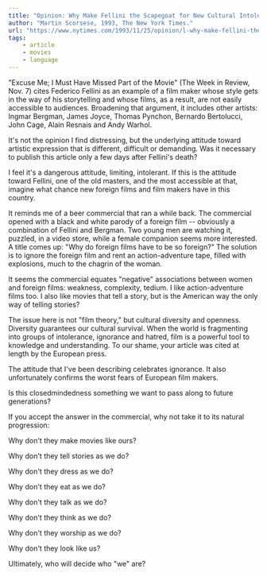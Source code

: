 ```yaml
---
title: "Opinion: Why Make Fellini the Scapegoat for New Cultural Intolerance?"
author: "Martin Scorsese, 1993, The New York Times."
url: "https://www.nytimes.com/1993/11/25/opinion/l-why-make-fellini-the-scapegoat-for-new-cultural-intolerance-066093.html"
tags: 
    - article
    - movies
    - language
---
```


"Excuse Me; I Must Have Missed Part of the Movie" (The Week in Review, Nov. 7) cites Federico Fellini as an example of a film maker whose style gets in the way of his storytelling and whose films, as a result, are not easily accessible to audiences. Broadening that argument, it includes other artists: Ingmar Bergman, James Joyce, Thomas Pynchon, Bernardo Bertolucci, John Cage, Alain Resnais and Andy Warhol.

It's not the opinion I find distressing, but the underlying attitude toward artistic expression that is different, difficult or demanding. Was it necessary to publish this article only a few days after Fellini's death?

I feel it's a dangerous attitude, limiting, intolerant. If this is the attitude toward Fellini, one of the old masters, and the most accessible at that, imagine what chance new foreign films and film makers have in this country.

It reminds me of a beer commercial that ran a while back. The commercial opened with a black and white parody of a foreign film -- obviously a combination of Fellini and Bergman. Two young men are watching it, puzzled, in a video store, while a female companion seems more interested. A title comes up: "Why do foreign films have to be so foreign?" The solution is to ignore the foreign film and rent an action-adventure tape, filled with explosions, much to the chagrin of the woman.

It seems the commercial equates "negative" associations between women and foreign films: weakness, complexity, tedium. I like action-adventure films too. I also like movies that tell a story, but is the American way the only way of telling stories?

The issue here is not "film theory," but cultural diversity and openness. Diversity guarantees our cultural survival. When the world is fragmenting into groups of intolerance, ignorance and hatred, film is a powerful tool to knowledge and understanding. To our shame, your article was cited at length by the European press.

The attitude that I've been describing celebrates ignorance. It also unfortunately confirms the worst fears of European film makers.

Is this closedmindedness something we want to pass along to future generations?

If you accept the answer in the commercial, why not take it to its natural progression:

Why don't they make movies like ours?

Why don't they tell stories as we do?

Why don't they dress as we do?

Why don't they eat as we do?

Why don't they talk as we do?

Why don't they think as we do?

Why don't they worship as we do?

Why don't they look like us?

Ultimately, who will decide who "we" are?